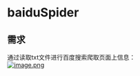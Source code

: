 # baiduSpider
## 需求
通过读取txt文件进行百度搜索爬取页面上信息：  
[![image.png](https://s26.postimg.cc/tx9ldxxk9/image.png)](https://postimg.cc/image/umsdqay3p/)